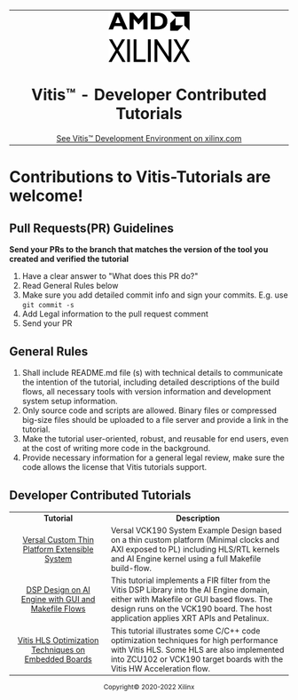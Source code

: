 <table class="sphinxhide" width="100%">
 <tr width="100%">
    <td align="center"><img src="https://raw.githubusercontent.com/Xilinx/Image-Collateral/main/xilinx-logo.png" width="30%"/><h1> Vitis™ - Developer Contributed Tutorials</h1>
    <a href="https://www.xilinx.com/products/design-tools/vitis.html">See Vitis™ Development Environment on xilinx.com</a>
    </td>
 </tr>
</table>


# Contributions to Vitis-Tutorials are welcome!

## Pull Requests(PR) Guidelines

**Send your PRs to the branch that matches the version of the tool you created and verified the tutorial**

1. Have a clear answer to "What does this PR do?"
2. Read General Rules below
3. Make sure you add detailed commit info and sign your commits. E.g. use `git commit -s`   
4. Add Legal information to the pull request comment
5. Send your PR

## General Rules

1. Shall include README.md file (s) with technical details to communicate the intention of the tutorial, including detailed descriptions of the build flows, all necessary tools with version information and development system setup information.
2. Only source code and scripts are allowed. Binary files or compressed big-size files should be uploaded to a file server and provide a link in the tutorial.
3. Make the tutorial user-oriented, robust, and reusable for end users, even at the cost of writing more code in the background. 
4. Provide necessary information for a general legal review, make sure the code allows the license that Vitis tutorials support. 

## Developer Contributed Tutorials

 <table style="width:100%">
 <tr>
 <td width="35%" align="center"><b>Tutorial</b>
 <td width="65%" align="center"><b>Description</b>
 </tr>
 <tr>
 <td align="center"><a href="./01-Versal_Custom_Thin_Platform_Extensible_System/README.md">Versal Custom Thin Platform Extensible System </a></td>
 <td>Versal VCK190 System Example Design based on a thin custom platform (Minimal clocks and AXI exposed to PL) including HLS/RTL kernels and AI Engine kernel using a full Makefile build-flow.</td>
 </tr>
  <td align="center"><a href="./02-AIE_DSP_with_Makefile_and_GUI/README.md">DSP Design on AI Engine with GUI and Makefile Flows </a></td>
 <td>This tutorial implements a FIR filter from the Vitis DSP Library into the AI Engine domain, either with Makefile or GUI based flows. The design runs on the VCK190 board. The host application applies XRT APIs and Petalinux.</td>
 </tr>
  <td align="center"><a href="./03-HLS_Code_Optimization/README.md"> Vitis HLS Optimization Techniques on Embedded Boards </a></td>
 <td>This tutorial illustrates some C/C++ code optimization techniques for high performance with Vitis HLS. Some HLS are also implemented into ZCU102 or VCK190 target boards with the Vitis HW Acceleration flow. </td>
 </tr>
  </table>


<p align="center"><sup>Copyright&copy; 2020-2022 Xilinx</sup></p>

